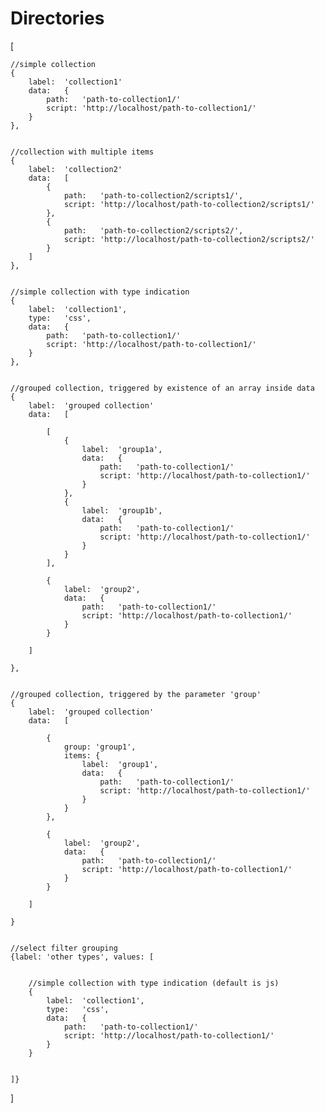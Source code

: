 


Directories
===== 



[

	//simple collection
	{
		label:	'collection1'
		data:	{
			path: 	'path-to-collection1/'
			script:	'http://localhost/path-to-collection1/'
		}
	},


	//collection with multiple items
	{
		label:	'collection2'
		data:	[
			{
				path: 	'path-to-collection2/scripts1/',
				script:	'http://localhost/path-to-collection2/scripts1/'
			},
			{
				path: 	'path-to-collection2/scripts2/',
				script:	'http://localhost/path-to-collection2/scripts2/'
			}
		]
	},


	//simple collection with type indication
	{
		label:	'collection1',
		type:	'css',
		data:	{
			path: 	'path-to-collection1/'
			script:	'http://localhost/path-to-collection1/'
		}
	},


	//grouped collection, triggered by existence of an array inside data
	{
		label:	'grouped collection'
		data:	[

			[
				{
					label:	'group1a',
					data:	{
						path: 	'path-to-collection1/'
						script:	'http://localhost/path-to-collection1/'
					}
				},				
				{
					label:	'group1b',
					data:	{
						path: 	'path-to-collection1/'
						script:	'http://localhost/path-to-collection1/'
					}
				}
			],

			{
				label:	'group2',
				data:	{
					path: 	'path-to-collection1/'
					script:	'http://localhost/path-to-collection1/'
				}
			}

		]

	},


	//grouped collection, triggered by the parameter 'group'
	{
		label:	'grouped collection'
		data:	[

			{
				group: 'group1',
				items: {
					label:	'group1',
					data:	{
						path: 	'path-to-collection1/'
						script:	'http://localhost/path-to-collection1/'
					}
				}
			},			
			
			{
				label:	'group2',
				data:	{
					path: 	'path-to-collection1/'
					script:	'http://localhost/path-to-collection1/'
				}
			}

		]

	}	

	
	//select filter grouping
	{label: 'other types', values: [
	

		//simple collection with type indication (default is js)
		{
			label:	'collection1',
			type:	'css',
			data:	{
				path: 	'path-to-collection1/'
				script:	'http://localhost/path-to-collection1/'
			}
		}

	
	]}


]
